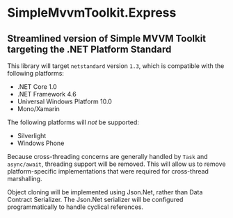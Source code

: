 # SimpleMvvmToolkit.Express

## Streamlined version of Simple MVVM Toolkit targeting the .NET Platform Standard

This library will target `netstandard` version `1.3`, which is compatible with the following platforms:
- .NET Core 1.0
- .NET Framework 4.6
- Universal Windows Platform 10.0
- Mono/Xamarin

The following platforms will *not* be supported:
- Silverlight
- Windows Phone

Because cross-threading concerns are generally handled by `Task` and `async/await`, threading support will be removed.
This will allow us to remove platform-specific implementations that were required for cross-thread marshalling.

Object cloning will be implemented using Json.Net, rather than Data Contract Serializer.
The Json.Net serializer will be configured programmatically to handle cyclical references.

